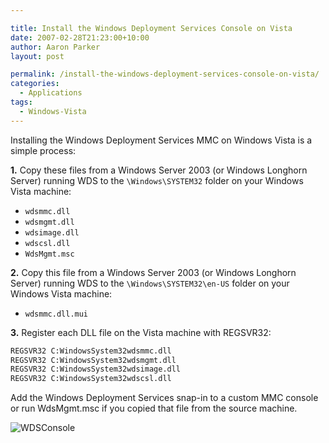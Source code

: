 ```yaml
---

title: Install the Windows Deployment Services Console on Vista
date: 2007-02-28T21:23:00+10:00
author: Aaron Parker
layout: post

permalink: /install-the-windows-deployment-services-console-on-vista/
categories:
  - Applications
tags:
  - Windows-Vista
---
```

Installing the Windows Deployment Services MMC on Windows Vista is a simple process:

**1.** Copy these files from a Windows Server 2003 (or Windows Longhorn Server) running WDS to the `\Windows\SYSTEM32` folder on your Windows Vista machine:

* `wdsmmc.dll`
* `wdsmgmt.dll`
* `wdsimage.dll`
* `wdscsl.dll`
* `WdsMgmt.msc`

**2.** Copy this file from a Windows Server 2003 (or Windows Longhorn Server) running WDS to the `\Windows\SYSTEM32\en-US` folder on your Windows Vista machine:

* `wdsmmc.dll.mui`

**3.** Register each DLL file on the Vista machine with REGSVR32:

```cmd
REGSVR32 C:WindowsSystem32wdsmmc.dll  
REGSVR32 C:WindowsSystem32wdsmgmt.dll  
REGSVR32 C:WindowsSystem32wdsimage.dll  
REGSVR32 C:WindowsSystem32wdscsl.dll
```

Add the Windows Deployment Services snap-in to a custom MMC console or run WdsMgmt.msc if you copied that file from the source machine.

![WDSConsole]({{site.baseurl}}/media/2007/02/1000.14.1051.WDSConsole.png)
